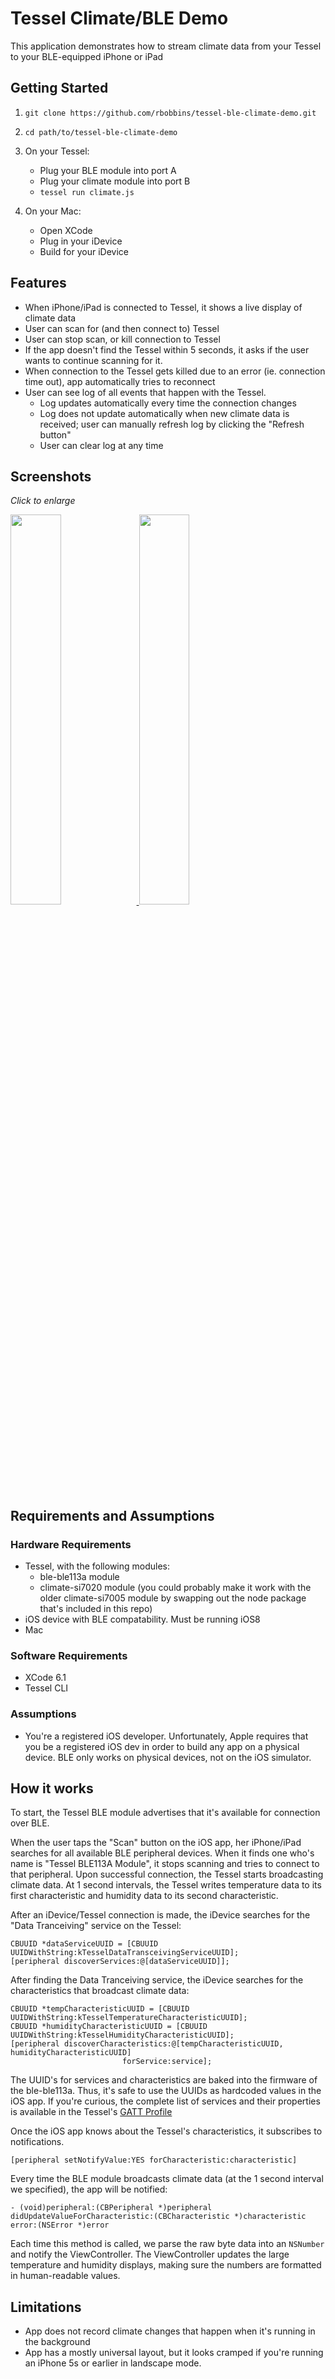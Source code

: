 # Tessel Climate/BLE Demo

This application demonstrates how to stream climate data from your Tessel to your BLE-equipped iPhone or iPad

## Getting Started

1. `git clone https://github.com/rbobbins/tessel-ble-climate-demo.git`
1. `cd path/to/tessel-ble-climate-demo`

1. On your Tessel:

	* Plug your BLE module into port A
	* Plug your climate module into port B
	* `tessel run climate.js`

1. On your Mac:

	* Open XCode
	* Plug in your iDevice
	* Build for your iDevice

## Features

* When iPhone/iPad is connected to Tessel, it shows a live display of climate data
* User can scan for (and then connect to) Tessel
* User can stop scan, or kill connection to Tessel
* If the app doesn't find the Tessel within 5 seconds, it asks if the user wants to continue scanning for it.
* When connection to the Tessel gets killed due to an error (ie. connection time out), app automatically tries to reconnect
* User can see log of all events that happen with the Tessel.
	* Log updates automatically every time the connection changes
	* Log does not update automatically when new climate data is received; user can manually refresh log by clicking the "Refresh button"
	* User can clear log at any time


## Screenshots
_Click to enlarge_


<a href="https://raw.githubusercontent.com/rbobbins/tessel-ble-climate-demo/master/screenshots/success_case.png">
	<img src="https://raw.githubusercontent.com/rbobbins/tessel-ble-climate-demo/master/screenshots/success_case.png" width="40%"/>
</a>
<a href="https://raw.githubusercontent.com/rbobbins/tessel-ble-climate-demo/master/screenshots/scanning_case.png">
	<img src="https://raw.githubusercontent.com/rbobbins/tessel-ble-climate-demo/master/screenshots/scanning_case.png" width="40%"/>
</a>

## Requirements and Assumptions
### Hardware Requirements
* Tessel, with the following modules:
	* ble-ble113a module
	* climate-si7020 module (you could probably make it work with the older climate-si7005 module by swapping out the node package that's included in this repo)
* iOS device with BLE compatability. Must be running iOS8
* Mac

### Software Requirements
* XCode 6.1
* Tessel CLI

### Assumptions
* You're a registered iOS developer. Unfortunately, Apple requires that you be a registered iOS dev in order to build any app on a physical device. BLE only works on physical devices, not on the iOS simulator.


## How it works

To start, the Tessel BLE module advertises that it's available for connection over BLE.

When the user taps the "Scan" button on the iOS app, her iPhone/iPad searches for all available BLE peripheral devices. When it finds one who's name is "Tessel BLE113A Module", it stops scanning and tries to connect to that peripheral. Upon successful connection, the Tessel starts broadcasting climate data. At 1 second intervals, the Tessel writes temperature data to its first characteristic and humidity data to its second characteristic.

After an iDevice/Tessel connection is made, the iDevice searches for the "Data Tranceiving" service on the Tessel:

    CBUUID *dataServiceUUID = [CBUUID UUIDWithString:kTesselDataTransceivingServiceUUID];
    [peripheral discoverServices:@[dataServiceUUID]];

After finding the Data Tranceiving service, the iDevice searches for the characteristics that broadcast climate data:

    CBUUID *tempCharacteristicUUID = [CBUUID UUIDWithString:kTesselTemperatureCharacteristicUUID];
    CBUUID *humidityCharacteristicUUID = [CBUUID UUIDWithString:kTesselHumidityCharacteristicUUID];
    [peripheral discoverCharacteristics:@[tempCharacteristicUUID, humidityCharacteristicUUID]
                             forService:service];

The UUID's for services and characteristics are baked into the firmware of the ble-ble113a. Thus, it's safe to use the UUIDs as hardcoded values in the iOS app. If you're curious, the complete list of services and their properties is available in the Tessel's [GATT Profile](https://github.com/tessel/ble-ble113a/blob/master/lib/profile.json)

Once the iOS app knows about the Tessel's characteristics, it subscribes to notifications.

	[peripheral setNotifyValue:YES forCharacteristic:characteristic]

Every time the BLE module broadcasts climate data (at the 1 second interval we specified), the app will be notified:

	- (void)peripheral:(CBPeripheral *)peripheral 
	didUpdateValueForCharacteristic:(CBCharacteristic *)characteristic 
	error:(NSError *)error 

Each time this method is called, we parse the raw byte data into an `NSNumber` and notify the ViewController. The ViewController updates the large temperature and humidity displays, making sure the numbers are formatted in human-readable values.

## Limitations
* App does not record climate changes that happen when it's running in the background
* App has a mostly universal layout, but it looks cramped if you're running an iPhone 5s or earlier in landscape mode. 